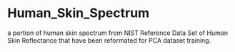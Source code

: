 # Human_Skin_Spectrum
a portion of human skin spectrum from NIST Reference Data Set of Human Skin Reflectance that have been reformated for PCA dataset training.
